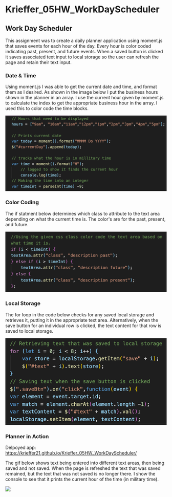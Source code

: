 # Krieffer_05HW_WorkDayScheduler

## Work Day Scheduler
 This assignment was to create a daily planner application using moment.js that saves events for each hour of the day. Every hour is color coded indicating past, present, and future events. When a saved button is clicked it saves associated text input to local storage so the user can refresh the page and retain their text input.   

### Date & Time
  Using moment.js I was able to get the current date and time, and format them as I desired. As shown in the image below I put the business hours shown in the planner in an array. I use the current hour given by moment.js to calculate the index to get the appropriate business hour in the array. I used this to color code the time blocks. 

![alt text](https://github.com/Krieffer21/Krieffer_05HW/blob/master/Assets/images/DateTime.png)

### Color Coding 
 The if statment below determines which class to attribute to the text area depending on what the current time is. The color's are for the past, present, and future.

![alt text](https://github.com/Krieffer21/Krieffer_05HW/blob/master/Assets/images/ColorCoding.png)

### Local Storage
 The for loop in the code below checks for any saved local storage and retrieves it, putting it in the appropriate text area. Alternatively, when the save button for an individual row is clicked, the text content for that row is saved to local storage.

![alt text](https://github.com/Krieffer21/Krieffer_05HW/blob/master/Assets/images/storage.png)

### Planner in Action
 Delpoyed app: https://krieffer21.github.io/Krieffer_05HW_WorkDayScheduler/
 
  The gif below shows text being entered into different text areas, then being saved and not saved. When the page is refreshed the text that was saved remained, but the text that was not saved is no longer there. I show the console to see that it prints the current hour of the time (in military time).
  
![](https://github.com/Krieffer21/Krieffer_05HW/blob/master/Assets/images/DayScheduler.gif)
